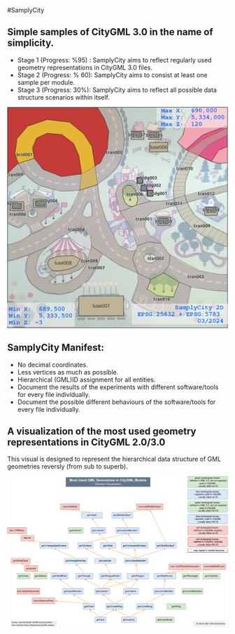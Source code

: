 #SamplyCity

## Simple samples of CityGML 3.0 in the name of simplicity.

- Stage 1 (Progress: %95) : SamplyCity aims to reflect regularly used geometry representations in CityGML 3.0 files.
- Stage 2 (Progress: % 60): SamplyCity aims to consist at least one sample per module.
- Stage 3 (Progress: 30%): SamplyCity aims to reflect all possible data structure scenarios within itself. 

![samplycity_overview](images/samplycity.jpg)

## SamplyCity Manifest:

- No decimal coordinates.
- Less vertices as much as possible.
- Hierarchical (GML)ID assignment for all entities. 
- Document the results of the experiments with different software/tools for every file individually.
- Document the possible different behaviours of the software/tools for every file individually.

## A visualization of the most used geometry representations in CityGML 2.0/3.0

This visual is designed to represent the hierarchical data structure of GML geometries reversly (from sub to superb).

![most used geometries](images/most_used_geometries_in_citygml_inherited_from_gml.drawio.png)